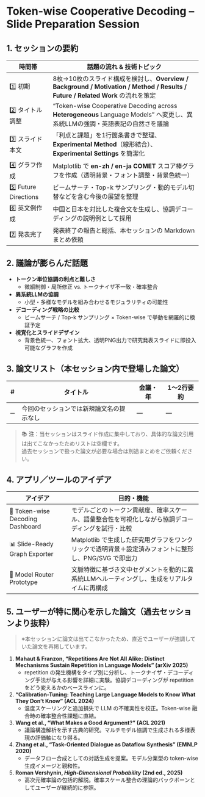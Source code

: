 # Token-wise Cooperative Decoding – Slide Preparation Session

## 1. セッションの要約
| 時間帯 | 話題の流れ & 技術トピック |
|-------|---------------------------|
| 1️⃣ 初期 | 8枚→10枚のスライド構成を検討し、**Overview / Background / Motivation / Method / Results / Future / Related Work** の流れを策定 |
| 2️⃣ タイトル調整 | “Token-wise Cooperative Decoding across **Heterogeneous** Language Models” へ変更し、異系統LLMの強調・英語表記の自然さを議論 |
| 3️⃣ スライド本文 | 「利点と課題」を1行箇条書きで整理、**Experimental Method**（線形結合）、**Experimental Settings** を簡潔化 |
| 4️⃣ グラフ作成 | Matplotlib で **en-zh / en-ja COMET** スコア棒グラフを作成（透明背景・フォント調整・背景色統一） |
| 5️⃣ Future Directions | ビームサーチ・Top-k サンプリング・動的モデル切替などを含む今後の展望を整理 |
| 6️⃣ 英文例作成 | 中国と日本を対比した複合文を生成し、協調デコーディングの説明例として採用 |
| 7️⃣ 発表完了 | 発表終了の報告と総括、本セッションの Markdown まとめ依頼 |

## 2. 議論が膨らんだ話題
- **トークン単位協調の利点と難しさ**  
  - 微細制御・局所修正 vs. トークナイザ不一致・確率整合
- **異系統LLMの協調**  
  - 小型・多様なモデルを組み合わせるモジュラリティの可能性
- **デコーディング戦略の比較**  
  - ビームサーチ / Top-k サンプリング × Token-wise で挙動を網羅的に検証予定
- **視覚化とスライドデザイン**  
  - 背景色統一、フォント拡大、透明PNG出力で研究発表スライドに即投入可能なグラフを作成

## 3. 論文リスト（本セッション内で登場した論文）
| # | タイトル | 会議・年 | 1〜2行要約 |
|---|----------|---------|------------|
| － | 今回のセッションでは新規論文名の提示なし | ― | ― |

> 📚 **注**：当セッションはスライド作成に集中しており、具体的な論文引用は出てこなかったためリストは空欄です。  
> 過去セッションで扱った論文が必要な場合は別途まとめをご依頼ください。

## 4. アプリ／ツールのアイデア
| アイデア | 目的・機能 |
|----------|------------|
| 🚀 Token-wise Decoding Dashboard | モデルごとのトークン貢献度、確率スケール、語彙整合性を可視化しながら協調デコーディングを試行・比較 |
| 📊 Slide-Ready Graph Exporter | Matplotlib で生成した研究用グラフをワンクリックで透明背景＋設定済みフォントに整形し、PNG/SVG で即出力 |
| 🧩 Model Router Prototype | 文脈特徴に基づき文中セグメントを動的に異系統LLMへルーティングし、生成をリアルタイムに再構成 |

## 5. ユーザーが特に関心を示した論文（過去セッションより抜粋）
> ※本セッションに論文は出てこなかったため、直近でユーザーが強調していた論文を再掲しています。

1. **Mahaut & Franzon, “Repetitions Are Not All Alike: Distinct Mechanisms Sustain Repetition in Language Models” (arXiv 2025)**  
   - repetition の発生機構をタイプ別に分析し、トークナイザ・デコーディング手法が与える影響を詳細に実験。協調デコーディングが repetition をどう変えるかのベースラインに。  
2. **“Calibration-Tuning: Teaching Large Language Models to Know What They Don’t Know” (ACL 2024)**  
   - 温度スケーリングと追加損失で LLM の不確実性を校正。Token-wise 融合時の確率整合性課題に直結。  
3. **Wang et al., “What Makes a Good Argument?” (ACL 2021)**  
   - 議論構造解析を示す古典的研究。マルチモデル協調で生成される多様表現の評価軸になり得る。  
4. **Zhang et al., “Task-Oriented Dialogue as Dataflow Synthesis” (EMNLP 2020)**  
   - データフロー合成としての対話生成を提案。モデル分業型の token-wise 生成イメージと親和性。  
5. **Roman Vershynin, *High-Dimensional Probability* (2nd ed., 2025)**  
   - 高次元確率論の包括的解説。確率スケール整合の理論的バックボーンとしてユーザーが継続的に参照。


